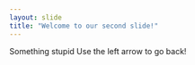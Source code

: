 ```yaml
---
layout: slide
title: "Welcome to our second slide!"
---
```

Something stupid
Use the left arrow to go back!
